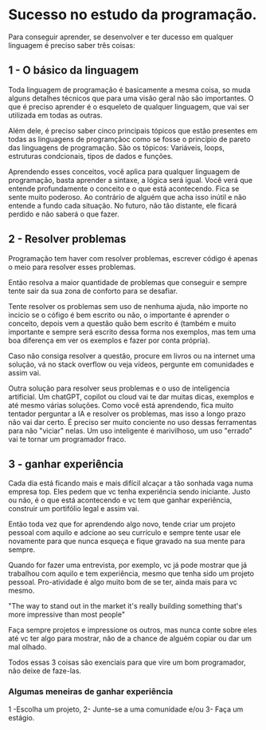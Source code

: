 # Sucesso no estudo da programação.

Para conseguir aprender, se desenvolver e ter ducesso em qualquer linguagem é preciso saber três coisas:

## 1 - O básico da linguagem

Toda linguagem de programação é basicamente a mesma coisa, so muda alguns detalhes técnicos que para uma visão geral não são importantes. O que é preciso aprender é o esqueleto de qualquer linguagem, que vai ser utilizada em todas as outras.

Além dele, é preciso saber cinco principais tópicos que estão presentes em todas as linguagens de programçãoc como se fosse o princípio de pareto das linguagens de programação. São os tópicos: Variáveis, loops, estruturas condcionais, tipos de dados e funções.

Aprendendo esses conceitos, você aplica para qualquer linguagem de programação, basta aprender a sintaxe, a lógica será igual. Você verá que entende profundamente o conceito e o que está acontecendo. Fica se sente muito poderoso. Ao contrário de alguém que acha isso inútil e não entende a fundo cada situação. No futuro, não tão distante, ele ficará perdido e não saberá o que fazer.

## 2 - Resolver problemas 

Programação tem haver com resolver problemas, escrever código é apenas o meio para resolver esses problemas. 

Então resolva a maior quantidade de problemas que conseguir e sempre tente sair da sua zona de conforto para se desafiar.

Tente resolver os problemas sem uso de nenhuma ajuda, não importe no incicio se o cófigo é bem escrito ou não, o importante é aprender o conceito, depois vem a questão quão bem escrito é (também e muito importante e sempre será escrito dessa forma nos exemplos, mas tem uma boa diferença em ver os exemplos e fazer por conta própria). 

Caso não consiga resolver a questão, procure em livros ou na internet uma solução, vá no stack overflow ou veja vídeos, pergunte em comunidades e assim vai.

Outra solução para resolver seus problemas e o uso de inteligencia artificial. Um chatGPT, copilot ou cloud vai te dar muitas dicas, exemplos e até mesmo várias soluções. Como você está aprendendo, fica muito tentador perguntar a IA e resolver os problemas, mas isso a longo prazo não vai dar certo. É preciso ser muito conciente no uso dessas ferramentas para não "viciar" nelas. Um uso inteligente é marivilhoso, um uso "errado" vai te tornar um programador fraco. 

## 3 - ganhar experiência

Cada dia está ficando mais e mais difícil alcaçar a tão sonhada vaga numa empresa top. Eles pedem que vc tenha experiência sendo iniciante. Justo ou não, é o que está acontecendo e vc tem que ganhar experiência, construir um portifólio legal e assim vai.

Então toda vez que for aprendendo algo novo, tende criar um projeto pessoal com aquilo e adcione ao seu currículo e sempre tente usar ele novamente para que nunca esqueça e fique gravado na sua mente para sempre. 

Quando for fazer uma entrevista, por exemplo, vc já pode mostrar que já trabalhou com aquilo e tem experiência, mesmo que tenha sido um projeto pessoal. Pro-atividade é algo muito bom de se ter, ainda mais para vc mesmo. 

"The way to stand out in the market
it's really building something
that's more impressive than most people"

Faça sempre projetos e impressione os outros, mas nunca conte sobre eles até vc ter algo para mostrar, não de a chance de alguém copiar ou dar um mal olhado.

Todos essas 3 coisas são exenciais para que vire um bom programador, não deixe de faze-las.

### Algumas meneiras de ganhar experiência

1 -Escolha um projeto, 
2- Junte-se a uma comunidade e/ou 
3- Faça um estágio. 
